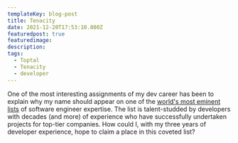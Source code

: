 ```yaml
---
templateKey: blog-post
title: Tenacity
date: 2021-12-20T17:53:10.000Z
featuredpost: true
featuredimage: 
description: 
tags:
  - Toptal
  - Tenacity
  - developer
---
```


One of the most interesting assignments of my dev career has been to explain why my name should appear on one of the <a href="https://www.toptal.com/c-sharp">world's most eminent lists</a> of software engineer expertise. The list is talent-studded by developers with decades (and more) of experience who have successfully undertaken projects for top-tier companies. How could I, with my three years of developer experience, hope to claim a place in this coveted list?





